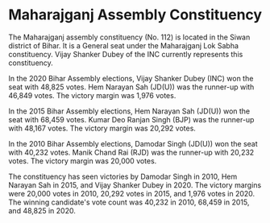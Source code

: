 # Maharajganj Assembly Constituency

The Maharajganj assembly constituency (No. 112) is located in the Siwan district of Bihar. It is a General seat under the Maharajganj Lok Sabha constituency. Vijay Shanker Dubey of the INC currently represents this constituency.

In the 2020 Bihar Assembly elections, Vijay Shanker Dubey (INC) won the seat with 48,825 votes. Hem Narayan Sah (JD(U)) was the runner-up with 46,849 votes. The victory margin was 1,976 votes.

In the 2015 Bihar Assembly elections, Hem Narayan Sah (JD(U)) won the seat with 68,459 votes. Kumar Deo Ranjan Singh (BJP) was the runner-up with 48,167 votes. The victory margin was 20,292 votes.

In the 2010 Bihar Assembly elections, Damodar Singh (JD(U)) won the seat with 40,232 votes. Manik Chand Rai (RJD) was the runner-up with 20,232 votes. The victory margin was 20,000 votes.

The constituency has seen victories by Damodar Singh in 2010, Hem Narayan Sah in 2015, and Vijay Shanker Dubey in 2020. The victory margins were 20,000 votes in 2010, 20,292 votes in 2015, and 1,976 votes in 2020. The winning candidate's vote count was 40,232 in 2010, 68,459 in 2015, and 48,825 in 2020.
